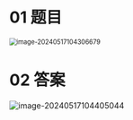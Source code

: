 # 01 题目

<img src="https://cvp.oss-cn-shanghai.aliyuncs.com/picgo/202405171043736.png" alt="image-20240517104306679" style="zoom:80%;" />

# 02 答案

![image-20240517104405044](https://cvp.oss-cn-shanghai.aliyuncs.com/picgo/202405171044120.png)